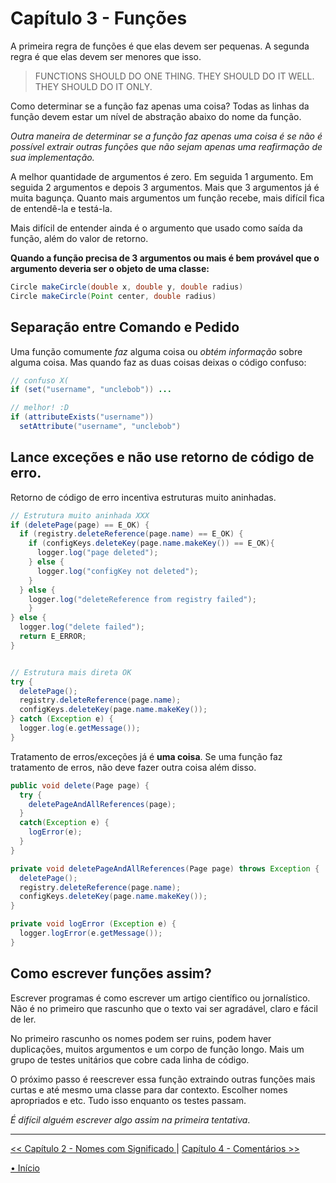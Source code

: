 # Capítulo 3 - Funções

A primeira regra de funções é que elas devem ser pequenas. A segunda regra é que elas devem ser menores que isso.

> FUNCTIONS SHOULD DO ONE THING. THEY SHOULD DO IT WELL.
> THEY SHOULD DO IT ONLY.

Como determinar se a função faz apenas uma coisa? Todas 
as linhas da função devem estar um nível de abstração
abaixo do nome da função.

_Outra maneira de determinar se a função faz apenas uma 
coisa é se não é possível extrair outras funções que não
sejam apenas uma reafirmação de sua implementação._

A melhor quantidade de argumentos é zero. Em seguida 1 argumento. Em seguida 2 argumentos e depois 3 argumentos. Mais que 3 argumentos já é muita bagunça. Quanto mais argumentos um função recebe, mais difícil fica de entendê-la e testá-la.

Mais difícil de entender ainda é o argumento que usado como saída da função, além do valor de retorno.

**Quando a função precisa de 3 argumentos ou mais é bem provável que 
o argumento deveria ser o objeto de uma classe:**

```java
Circle makeCircle(double x, double y, double radius)
Circle makeCircle(Point center, double radius)
```

## Separação entre Comando e Pedido
Uma função comumente _faz_ alguma coisa ou _obtém informação_ sobre alguma coisa. Mas quando faz as duas coisas deixas o código confuso:

```java
// confuso X(
if (set("username", "unclebob")) ...

// melhor! :D
if (attributeExists("username"))
  setAttribute("username", "unclebob")
```

## Lance exceções e não use retorno de código de erro.
Retorno de código de erro incentiva estruturas muito aninhadas.

```java
// Estrutura muito aninhada XXX
if (deletePage(page) == E_OK) {
  if (registry.deleteReference(page.name) == E_OK) {
    if (configKeys.deleteKey(page.name.makeKey()) == E_OK){
      logger.log("page deleted");
    } else {
      logger.log("configKey not deleted");
    }
  } else {
    logger.log("deleteReference from registry failed");
    }
} else {
  logger.log("delete failed");
  return E_ERROR;
}


// Estrutura mais direta OK
try {
  deletePage();
  registry.deleteReference(page.name);
  configKeys.deleteKey(page.name.makeKey());
} catch (Exception e) {
  logger.log(e.getMessage());
}
```

Tratamento de erros/exceções já é **uma coisa**. Se uma função faz tratamento de
erros, não deve fazer outra coisa além disso.

```java
public void delete(Page page) {
  try {
    deletePageAndAllReferences(page);
  }
  catch(Exception e) {
    logError(e);
  }
}

private void deletePageAndAllReferences(Page page) throws Exception { 
  deletePage();
  registry.deleteReference(page.name);
  configKeys.deleteKey(page.name.makeKey());
}

private void logError (Exception e) {
  logger.logError(e.getMessage());
}
```

## Como escrever funções assim?
Escrever programas é como escrever um artigo científico ou jornalístico. Não é 
no primeiro que rascunho que o texto vai ser agradável, claro e fácil de ler.

No primeiro rascunho os nomes podem ser ruins, podem haver duplicações, muitos 
argumentos e um corpo de função longo. Mais um grupo de testes unitários que 
cobre cada linha de código.

O próximo passo é reescrever essa função extraindo outras funções mais curtas e 
até mesmo uma classe para dar contexto. Escolher nomes apropriados e etc. Tudo 
isso enquanto os testes passam.  

_É difícil alguém escrever algo assim na primeira tentativa_.


---
[<< Capítulo 2 - Nomes com Significado ](./../chap02_MeaningfulNames/README.md) 
|
[Capítulo 4 - Comentários >>](./../chap04_Comments/README.md)

[• Início](../../README.md)

